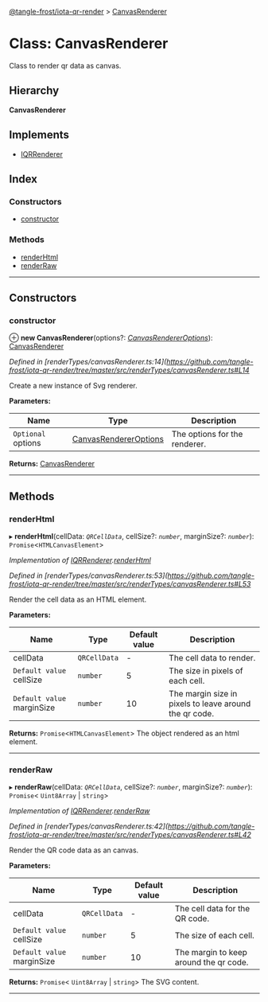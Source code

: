[@tangle-frost/iota-qr-render](../README.md) > [CanvasRenderer](../classes/canvasrenderer.md)

# Class: CanvasRenderer

Class to render qr data as canvas.

## Hierarchy

**CanvasRenderer**

## Implements

* [IQRRenderer](../interfaces/iqrrenderer.md)

## Index

### Constructors

* [constructor](canvasrenderer.md#constructor)

### Methods

* [renderHtml](canvasrenderer.md#renderhtml)
* [renderRaw](canvasrenderer.md#renderraw)

---

## Constructors

<a id="constructor"></a>

###  constructor

⊕ **new CanvasRenderer**(options?: *[CanvasRendererOptions](canvasrendereroptions.md)*): [CanvasRenderer](canvasrenderer.md)

*Defined in [renderTypes/canvasRenderer.ts:14](https://github.com/tangle-frost/iota-qr-render/tree/master/src/renderTypes/canvasRenderer.ts#L14*

Create a new instance of Svg renderer.

**Parameters:**

| Name | Type | Description |
| ------ | ------ | ------ |
| `Optional` options | [CanvasRendererOptions](canvasrendereroptions.md) |  The options for the renderer. |

**Returns:** [CanvasRenderer](canvasrenderer.md)

___

## Methods

<a id="renderhtml"></a>

###  renderHtml

▸ **renderHtml**(cellData: *`QRCellData`*, cellSize?: *`number`*, marginSize?: *`number`*): `Promise`<`HTMLCanvasElement`>

*Implementation of [IQRRenderer](../interfaces/iqrrenderer.md).[renderHtml](../interfaces/iqrrenderer.md#renderhtml)*

*Defined in [renderTypes/canvasRenderer.ts:53](https://github.com/tangle-frost/iota-qr-render/tree/master/src/renderTypes/canvasRenderer.ts#L53*

Render the cell data as an HTML element.

**Parameters:**

| Name | Type | Default value | Description |
| ------ | ------ | ------ | ------ |
| cellData | `QRCellData` | - |  The cell data to render. |
| `Default value` cellSize | `number` | 5 |  The size in pixels of each cell. |
| `Default value` marginSize | `number` | 10 |  The margin size in pixels to leave around the qr code. |

**Returns:** `Promise`<`HTMLCanvasElement`>
The object rendered as an html element.

___
<a id="renderraw"></a>

###  renderRaw

▸ **renderRaw**(cellData: *`QRCellData`*, cellSize?: *`number`*, marginSize?: *`number`*): `Promise`< `Uint8Array` &#124; `string`>

*Implementation of [IQRRenderer](../interfaces/iqrrenderer.md).[renderRaw](../interfaces/iqrrenderer.md#renderraw)*

*Defined in [renderTypes/canvasRenderer.ts:42](https://github.com/tangle-frost/iota-qr-render/tree/master/src/renderTypes/canvasRenderer.ts#L42*

Render the QR code data as an canvas.

**Parameters:**

| Name | Type | Default value | Description |
| ------ | ------ | ------ | ------ |
| cellData | `QRCellData` | - |  The cell data for the QR code. |
| `Default value` cellSize | `number` | 5 |  The size of each cell. |
| `Default value` marginSize | `number` | 10 |  The margin to keep around the qr code. |

**Returns:** `Promise`< `Uint8Array` &#124; `string`>
The SVG content.

___

